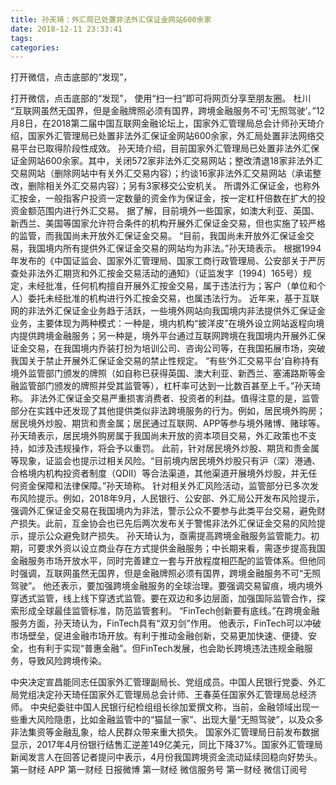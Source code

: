 ```yaml
---
title: 孙天琦：外汇局已处置非法外汇保证金网站600余家
date: 2018-12-11 23:33:41
tags: 
categories: 
---
```

打开微信，点击底部的“发现”，
<!-- more -->
打开微信，点击底部的“发现”，
使用“扫一扫”即可将网页分享至朋友圈。
杜川
“互联网虽然无国界，但是金融牌照必须有国界，跨境金融服务不可‘无照驾驶’。”12月8日，在2018第二届中国互联网金融论坛上，国家外汇管理局总会计师孙天琦介绍，国家外汇管理局已处置非法外汇保证金网站600余家，外汇局处置非法网络交易平台已取得阶段性成效。
孙天琦介绍，目前国家外汇管理局已处置非法外汇保证金网站600余家。其中，关闭572家非法外汇交易网站；整改清退18家非法外汇交易网站（删除网站中有关外汇交易内容）；约谈16家非法外汇交易网站（承诺整改，删除相关外汇交易内容）；另有3家移交公安机关。
所谓外汇保证金，也称外汇按金，一般指客户投资一定数量的资金作为保证金，按一定杠杆倍数在扩大的投资金额范围内进行外汇交易。
据了解，目前境外一些国家，如澳大利亚、英国、新西兰、美国等国家允许符合条件的机构开展外汇保证金交易，但也实施了较严格的监管，而我国尚未开放外汇保证金交易。
“目前，我国尚未开放外汇保证金交易，我国境内所有提供外汇保证金交易的网站均为非法。”孙天琦表示。
根据1994年发布的《中国证监会、国家外汇管理局、国家工商行政管理局、公安部关于严厉查处非法外汇期货和外汇按金交易活动的通知》（证监发字〔1994〕165号）规定，未经批准，任何机构擅自开展外汇按金交易，属于违法行为；客户（单位和个人）委托未经批准的机构进行外汇按金交易，也属违法行为。
近年来，基于互联网的非法外汇保证金业务趋于活跃，一些境外网站向我国境内非法提供外汇保证金业务，主要体现为两种模式：一种是，境内机构“披洋皮”在境外设立网站返程向境内提供跨境金融服务；另一种是，境外平台通过互联网跨境在我国境内开展外汇保证金交易，在我国境内乔装打扮为培训公司、咨询公司等，在我国拓展市场，突破我国关于禁止开展外汇保证金交易的禁止性规定。
“有些‘外汇交易平台’自称持有境外监管部门颁发的牌照（如自称已获得英国、澳大利亚、新西兰、塞浦路斯等金融监管部门颁发的牌照并受其监管等），杠杆率可达到一比数百甚至上千。”孙天琦称。
非法外汇保证金交易严重损害消费者、投资者的利益。值得注意的是，监管部分在实践中还发现了其他提供类似非法跨境服务的行为。例如，居民境外购房；居民境外炒股、期货和贵金属；居民通过互联网、APP等参与境外赌博、赌球等。
孙天琦表示，居民境外购房属于我国尚未开放的资本项目交易，外汇政策也不支持，如涉及违规操作，将会予以重罚。
此前，针对居民境外炒股、期货和贵金属等现象，证监会也提示过相关风险。“目前境内居民境外炒股只有沪（深）港通、合格境内机构投资者制度（QDII）等合法渠道，其他渠道开展境外炒股，并无任何资金保障和法律保障。”孙天琦称。
针对相关外汇风险活动，监管部分已多次发布风险提示。例如，2018年9月，人民银行、公安部、外汇局公开发布风险提示，强调外汇保证金交易在我国境内为非法，警示公众不要参与此类平台交易，避免财产损失。此前，互金协会也已先后两次发布关于警惕非法外汇保证金交易的风险提示，提示公众避免财产损失。
孙天琦认为，亟需提高跨境金融服务监管能力。初期，可要求外资以设立商业存在方式提供金融服务；中长期来看，需逐步提高我国金融服务市场开放水平，同时完善建立一套与开放程度相匹配的监管体系。但他同时强调，互联网虽然无国界，但是金融牌照必须有国界，跨境金融服务不可“无照驾驶”。
他还表示，要加强跨境金融服务的全球治理。要强调交易留痕，境内境外穿透式监管，线上线下穿透式监管。要在双边和多边层面，加强国际监管合作，探索形成全球最佳监管标准，防范监管套利。
“FinTech创新要有底线。”在跨境金融服务方面，孙天琦认为，FinTech具有“双刃剑”作用。
他表示，FinTech可以冲破市场壁垒，促进金融市场开放。有利于推动金融创新，交易更加快速、便捷、安全，也有利于实现“普惠金融”。但FinTech发展，也会助长跨境违法违规金融服务，导致风险跨境传染。
 
 
中央决定宣昌能同志任国家外汇管理副局长、党组成员。中国人民银行党委、外汇局党组决定孙天琦任国家外汇管理局总会计师、王春英任国家外汇管理局总经济师。
中央纪委驻中国人民银行纪检组组长徐加爱撰文称，当前，金融领域出现一些重大风险隐患，比如金融监管中的“猫鼠一家”、出现大量“无照驾驶”，以及众多非法集资等金融乱象，给人民群众带来重大损失。
国家外汇管理局日前发布数据显示，2017年4月份银行结售汇逆差149亿美元，同比下降37%。国家外汇管理局新闻发言人在回答记者提问中表示，4月份我国跨境资金流动延续回稳向好势头。
第一财经
APP
第一财经
日报微博
第一财经
微信服务号
第一财经
微信订阅号
